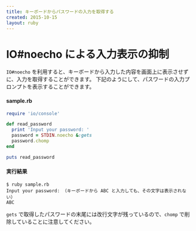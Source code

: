 ```yaml
---
title: キーボードからパスワードの入力を取得する
created: 2015-10-15
layout: ruby
---
```


IO#noecho による入力表示の抑制
====

`IO#noecho` を利用すると、キーボードから入力した内容を画面上に表示させずに、入力を取得することができます。
下記のようにして、パスワードの入力プロンプトを表示することができます。

#### sample.rb

```ruby
require 'io/console'

def read_password
  print 'Input your password: '
  password = STDIN.noecho &:gets
  password.chomp
end

puts read_password
```

#### 実行結果

```
$ ruby sample.rb
Input your password: （キーボードから ABC と入力しても、その文字は表示されない）
ABC
```

`gets` で取得したパスワードの末尾には改行文字が残っているので、`chomp` で削除していることに注意してください。

